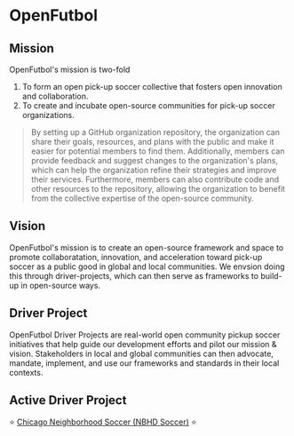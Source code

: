 # OpenFutbol
## Mission
OpenFutbol's mission is two-fold 
1. To form an open pick-up soccer collective that fosters open innovation and collaboration.
2. To create and incubate open-source communities for pick-up soccer organizations.

>By setting up a GitHub organization repository, the organization can share their goals, resources, and plans with the public and make it easier for potential members to find them. Additionally, members can provide feedback and suggest changes to the organization's plans, which can help the organization refine their strategies and improve their services. Furthermore, members can also contribute code and other resources to the repository, allowing the organization to benefit from the collective expertise of the open-source community.


## Vision
OpenFutbol's mission is to create an open-source framework and space to promote collaboratation, innovation, and acceleration toward pick-up soccer as a public good in global and local communities. We envsion doing this through driver-projects, which can then serve as frameworks to build-up in open-source ways.

## Driver Project
OpenFutbol Driver Projects are real-world open community pickup soccer initiatives that help guide our development efforts and pilot our mission & vision. Stakeholders in local and global communities can then advocate, mandate, implement, and use our frameworks and standards in their local contexts.

## Active Driver Project
⭐️ [Chicago Neighborhood Soccer (NBHD Soccer)](https://github.com/OpenFutbol/chicago-neighborhood-soccer) ⭐️
